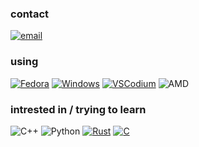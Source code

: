 
### contact
[![email](https://img.shields.io/badge/Email-D14836?style=flat-square&logo=gmail&logoColor=white)](mailto:r4qq@duck.com) 
### using 
[![Fedora](https://img.shields.io/badge/Fedora-51A2DA?style=flat-square&logo=fedora&logoColor=fff)](#) [![Windows](https://custom-icon-badges.demolab.com/badge/Windows-0078D6?style=flat-square&logo=windows11&logoColor=white)](#) [![VSCodium](https://img.shields.io/badge/VSCodium-2F80ED?logo=vscodium&style=flat-square&logoColor=fff)](#) ![AMD](https://img.shields.io/badge/-%23000000.svg?style=flat-square&logo=amd&logoColor=white&logoSize=auto)
### intrested in / trying to learn
![C++](https://img.shields.io/badge/c++-%2300599C.svg?style=flat-square&logo=c%2B%2B&logoColor=white) ![Python](https://img.shields.io/badge/python-3670A0?style=flat-square&logo=python&logoColor=ffdd54) [![Rust](https://img.shields.io/badge/Rust-%23000000.svg?style=flat-square&logo=rust&logoColor=white)](#)  [![C](https://img.shields.io/badge/C-00599C?style=flat-square&logo=c&logoColor=white)](#)

